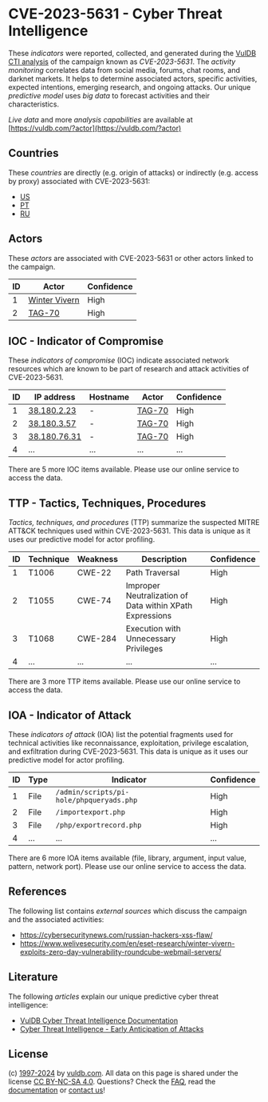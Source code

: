 # CVE-2023-5631 - Cyber Threat Intelligence

These _indicators_ were reported, collected, and generated during the [VulDB CTI analysis](https://vuldb.com/?kb.cti) of the campaign known as _CVE-2023-5631_. The _activity monitoring_ correlates data from social media, forums, chat rooms, and darknet markets. It helps to determine associated actors, specific activities, expected intentions, emerging research, and ongoing attacks. Our unique _predictive model_ uses _big data_ to forecast activities and their characteristics.

_Live data_ and more _analysis capabilities_ are available at [https://vuldb.com/?actor](https://vuldb.com/?actor)

## Countries

These _countries_ are directly (e.g. origin of attacks) or indirectly (e.g. access by proxy) associated with CVE-2023-5631:

* [US](https://vuldb.com/?country.us)
* [PT](https://vuldb.com/?country.pt)
* [RU](https://vuldb.com/?country.ru)

## Actors

These _actors_ are associated with CVE-2023-5631 or other actors linked to the campaign.

ID | Actor | Confidence
-- | ----- | ----------
1 | [Winter Vivern](https://vuldb.com/?actor.winter_vivern) | High
2 | [TAG-70](https://vuldb.com/?actor.tag-70) | High

## IOC - Indicator of Compromise

These _indicators of compromise_ (IOC) indicate associated network resources which are known to be part of research and attack activities of CVE-2023-5631.

ID | IP address | Hostname | Actor | Confidence
-- | ---------- | -------- | ----- | ----------
1 | [38.180.2.23](https://vuldb.com/?ip.38.180.2.23) | - | [TAG-70](https://vuldb.com/?actor.tag-70) | High
2 | [38.180.3.57](https://vuldb.com/?ip.38.180.3.57) | - | [TAG-70](https://vuldb.com/?actor.tag-70) | High
3 | [38.180.76.31](https://vuldb.com/?ip.38.180.76.31) | - | [TAG-70](https://vuldb.com/?actor.tag-70) | High
4 | ... | ... | ... | ...

There are 5 more IOC items available. Please use our online service to access the data.

## TTP - Tactics, Techniques, Procedures

_Tactics, techniques, and procedures_ (TTP) summarize the suspected MITRE ATT&CK techniques used within CVE-2023-5631. This data is unique as it uses our predictive model for actor profiling.

ID | Technique | Weakness | Description | Confidence
-- | --------- | -------- | ----------- | ----------
1 | T1006 | CWE-22 | Path Traversal | High
2 | T1055 | CWE-74 | Improper Neutralization of Data within XPath Expressions | High
3 | T1068 | CWE-284 | Execution with Unnecessary Privileges | High
4 | ... | ... | ... | ...

There are 3 more TTP items available. Please use our online service to access the data.

## IOA - Indicator of Attack

These _indicators of attack_ (IOA) list the potential fragments used for technical activities like reconnaissance, exploitation, privilege escalation, and exfiltration during CVE-2023-5631. This data is unique as it uses our predictive model for actor profiling.

ID | Type | Indicator | Confidence
-- | ---- | --------- | ----------
1 | File | `/admin/scripts/pi-hole/phpqueryads.php` | High
2 | File | `/importexport.php` | High
3 | File | `/php/exportrecord.php` | High
4 | ... | ... | ...

There are 6 more IOA items available (file, library, argument, input value, pattern, network port). Please use our online service to access the data.

## References

The following list contains _external sources_ which discuss the campaign and the associated activities:

* https://cybersecuritynews.com/russian-hackers-xss-flaw/
* https://www.welivesecurity.com/en/eset-research/winter-vivern-exploits-zero-day-vulnerability-roundcube-webmail-servers/

## Literature

The following _articles_ explain our unique predictive cyber threat intelligence:

* [VulDB Cyber Threat Intelligence Documentation](https://vuldb.com/?kb.cti)
* [Cyber Threat Intelligence - Early Anticipation of Attacks](https://www.scip.ch/en/?labs.20201022)

## License

(c) [1997-2024](https://vuldb.com/?kb.changelog) by [vuldb.com](https://vuldb.com/?kb.about). All data on this page is shared under the license [CC BY-NC-SA 4.0](https://creativecommons.org/licenses/by-nc-sa/4.0/). Questions? Check the [FAQ](https://vuldb.com/?kb.faq), read the [documentation](https://vuldb.com/?kb) or [contact us](https://vuldb.com/?contact)!
